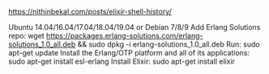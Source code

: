 https://nithinbekal.com/posts/elixir-shell-history/

Ubuntu 14.04/16.04/17.04/18.04/19.04 or Debian 7/8/9
Add Erlang Solutions repo: wget https://packages.erlang-solutions.com/erlang-solutions_1.0_all.deb && sudo dpkg -i erlang-solutions_1.0_all.deb
Run: sudo apt-get update
Install the Erlang/OTP platform and all of its applications: sudo apt-get install esl-erlang
Install Elixir: sudo apt-get install elixir
